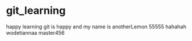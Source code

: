 # git_learning
happy
learning git is happy
and my name is anotherLemon
55555
hahahah
wodetiannaa
master456
